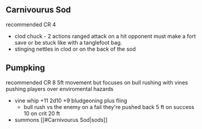## Carnivourus Sod
recommended CR 4
- clod chuck - 2 actions ranged attack on a hit opponent must make a fort save or be stuck like with a tanglefoot bag. 
- stinging nettles in clod or on the back of the sod

## Pumpking
recommended CR 8
5ft movement but focuses on bull rushing with vines pushing players over enviromental hazards
- vine whip +11 2d10 +9 bludgeoning plus fling
	- bull rush vs the enemy on a fail they're pushed back 5 ft on success 10 on crit 20 ft
- summons [[#Carnivourus Sod|sods]]